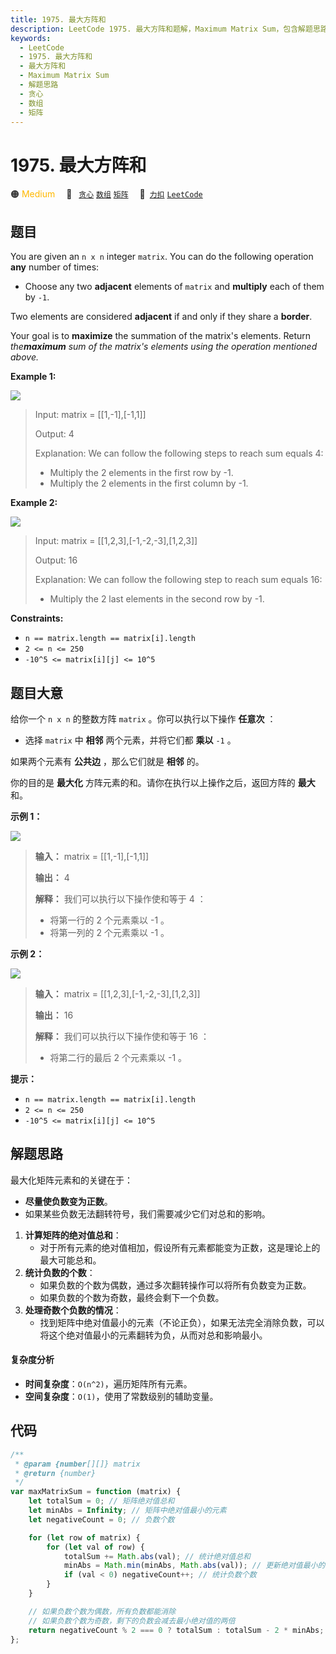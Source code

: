 ```yaml
---
title: 1975. 最大方阵和
description: LeetCode 1975. 最大方阵和题解，Maximum Matrix Sum，包含解题思路、复杂度分析以及完整的 JavaScript 代码实现。
keywords:
  - LeetCode
  - 1975. 最大方阵和
  - 最大方阵和
  - Maximum Matrix Sum
  - 解题思路
  - 贪心
  - 数组
  - 矩阵
---
```


# 1975. 最大方阵和

🟠 <font color=#ffb800>Medium</font>&emsp; 🔖&ensp; [`贪心`](/tag/greedy.md) [`数组`](/tag/array.md) [`矩阵`](/tag/matrix.md)&emsp; 🔗&ensp;[`力扣`](https://leetcode.cn/problems/maximum-matrix-sum) [`LeetCode`](https://leetcode.com/problems/maximum-matrix-sum)

## 题目

You are given an `n x n` integer `matrix`. You can do the following operation
**any** number of times:

- Choose any two **adjacent** elements of `matrix` and **multiply** each of them by `-1`.

Two elements are considered **adjacent** if and only if they share a
**border**.

Your goal is to **maximize** the summation of the matrix's elements. Return
_the**maximum** sum of the matrix's elements using the operation mentioned
above._

**Example 1:**

![](https://assets.leetcode.com/uploads/2021/07/16/pc79-q2ex1.png)

> Input: matrix = [[1,-1],[-1,1]]
>
> Output: 4
>
> Explanation: We can follow the following steps to reach sum equals 4:
>
> - Multiply the 2 elements in the first row by -1.
> - Multiply the 2 elements in the first column by -1.

**Example 2:**

![](https://assets.leetcode.com/uploads/2021/07/16/pc79-q2ex2.png)

> Input: matrix = [[1,2,3],[-1,-2,-3],[1,2,3]]
>
> Output: 16
>
> Explanation: We can follow the following step to reach sum equals 16:
>
> - Multiply the 2 last elements in the second row by -1.

**Constraints:**

- `n == matrix.length == matrix[i].length`
- `2 <= n <= 250`
- `-10^5 <= matrix[i][j] <= 10^5`

## 题目大意

给你一个 `n x n` 的整数方阵 `matrix` 。你可以执行以下操作 **任意次** ：

- 选择 `matrix` 中 **相邻** 两个元素，并将它们都 **乘以** `-1` 。

如果两个元素有 **公共边** ，那么它们就是 **相邻** 的。

你的目的是 **最大化** 方阵元素的和。请你在执行以上操作之后，返回方阵的 **最大** 和。

**示例 1：**

![](https://assets.leetcode.com/uploads/2021/07/16/pc79-q2ex1.png)

> **输入：** matrix = [[1,-1],[-1,1]]
>
> **输出：** 4
>
> **解释：** 我们可以执行以下操作使和等于 4 ：
>
> - 将第一行的 2 个元素乘以 -1 。
> - 将第一列的 2 个元素乘以 -1 。

**示例 2：**

![](https://assets.leetcode.com/uploads/2021/07/16/pc79-q2ex2.png)

> **输入：** matrix = [[1,2,3],[-1,-2,-3],[1,2,3]]
>
> **输出：** 16
>
> **解释：** 我们可以执行以下操作使和等于 16 ：
>
> - 将第二行的最后 2 个元素乘以 -1 。

**提示：**

- `n == matrix.length == matrix[i].length`
- `2 <= n <= 250`
- `-10^5 <= matrix[i][j] <= 10^5`

## 解题思路

最大化矩阵元素和的关键在于：

- **尽量使负数变为正数**。
- 如果某些负数无法翻转符号，我们需要减少它们对总和的影响。

1. **计算矩阵的绝对值总和**：
   - 对于所有元素的绝对值相加，假设所有元素都能变为正数，这是理论上的最大可能总和。
2. **统计负数的个数**：
   - 如果负数的个数为偶数，通过多次翻转操作可以将所有负数变为正数。
   - 如果负数的个数为奇数，最终会剩下一个负数。
3. **处理奇数个负数的情况**：
   - 找到矩阵中绝对值最小的元素（不论正负），如果无法完全消除负数，可以将这个绝对值最小的元素翻转为负，从而对总和影响最小。

#### 复杂度分析

- **时间复杂度**：`O(n^2)`，遍历矩阵所有元素。
- **空间复杂度**：`O(1)`，使用了常数级别的辅助变量。

## 代码

```javascript
/**
 * @param {number[][]} matrix
 * @return {number}
 */
var maxMatrixSum = function (matrix) {
	let totalSum = 0; // 矩阵绝对值总和
	let minAbs = Infinity; // 矩阵中绝对值最小的元素
	let negativeCount = 0; // 负数个数

	for (let row of matrix) {
		for (let val of row) {
			totalSum += Math.abs(val); // 统计绝对值总和
			minAbs = Math.min(minAbs, Math.abs(val)); // 更新绝对值最小的值
			if (val < 0) negativeCount++; // 统计负数个数
		}
	}

	// 如果负数个数为偶数，所有负数都能消除
	// 如果负数个数为奇数，剩下的负数会减去最小绝对值的两倍
	return negativeCount % 2 === 0 ? totalSum : totalSum - 2 * minAbs;
};
```
